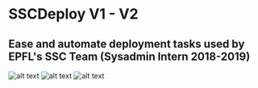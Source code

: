 # SSCDeploy V1 - V2
## Ease and automate deployment tasks used by EPFL's SSC Team (Sysadmin Intern 2018-2019)

![alt text](https://i.imgur.com/cQpN554.png)
![alt text](https://i.imgur.com/6QAzrn5.png)
![alt text](https://i.imgur.com/V6xTcou.png)
